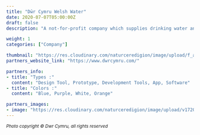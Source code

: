```yaml
---
title: "Dŵr Cymru Welsh Water"
date: 2020-07-07T05:00:00Z
draft: false
description: "A not-for-profit company which supplies drinking water and wastewater services to most of Wales"

weight: 1
categories: ["Company"]

thumbnail: "https://res.cloudinary.com/naturceredigion/image/upload/f_auto/v1720623547/dwr-cymru.png"
partners_website_link: "https://www.dwrcymru.com/"

partners_info:
- title: "Types :"
  content: "Design Tool, Prototype, Development Tools, App, Software"
- title: "Colors :"
  content: "Blue, Purple, White, Orange"

partners_images:
- image: "https://res.cloudinary.com/naturceredigion/image/upload/v1720623561/dwr-cymru-valley.jpg"
---
```


<small><i>Photo copyright © Dwr Cymru, all rights reserved</i></small>
